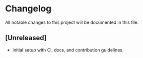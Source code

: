 # Changelog

All notable changes to this project will be documented in this file.

## [Unreleased]

- Initial setup with CI, docs, and contribution guidelines.
